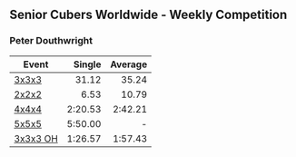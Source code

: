 ## Senior Cubers Worldwide - Weekly Competition
### Peter Douthwright

| Event | Single | Average |
| -- | --: | --: |
| [3x3x3](peter_douthwright/333.md) | 31.12 | 35.24 |
| [2x2x2](peter_douthwright/222.md) | 6.53 | 10.79 |
| [4x4x4](peter_douthwright/444.md) | 2:20.53 | 2:42.21 |
| [5x5x5](peter_douthwright/555.md) | 5:50.00 | - |
| [3x3x3 OH](peter_douthwright/333oh.md) | 1:26.57 | 1:57.43 |

<!-- Global site tag (gtag.js) - Google Analytics -->
<script async src="https://www.googletagmanager.com/gtag/js?id=UA-86348435-3"></script>
<script>window.dataLayer = window.dataLayer || []; function gtag() {dataLayer.push(arguments);} gtag('js', new Date()); gtag('config', 'UA-86348435-3');</script>
